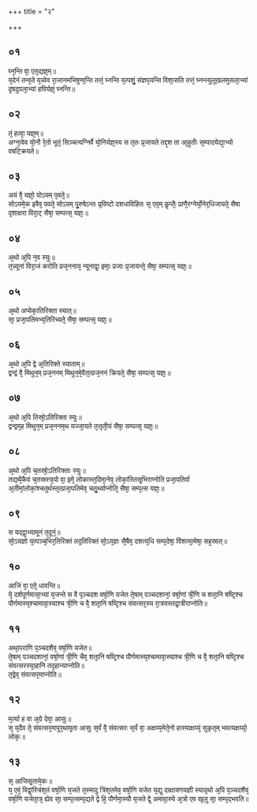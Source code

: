+++
title = "२"

+++
## ०१
घ्न᳘न्ति वा᳘ एत᳘द्यज्ञ᳘म्॥  
य᳘देनं तन्व᳘ते य᳘न्न्वेव रा᳘जानमभिषुण्व᳘न्ति तत्तं᳘ घ्नन्ति य᳘त्पशुं᳘ संज्ञप᳘यन्ति विशा᳘सति तत्तं᳘ घ्नन्त्युलूखलमुसला᳘भ्यां दृषदुपला᳘भ्यां हविर्यज्ञं᳘ घ्नन्ति॥  
## ०२
तं᳘ हत्वा᳘ यज्ञ᳘म्॥  
अग्ना᳘वेव यो᳘नौ रे᳘तो भूतं᳘ सिञ्चत्यग्निर्वै यो᳘निर्यज्ञ᳘स्य स त᳘तः प्र᳘जायते तद्द᳘श ता आ᳘हुतीः स᳘म्पादयेद्या᳘भ्यो वषट्क्रियते॥  
## ०३
अयं वै᳘ यज्ञो᳘ योऽयम् प᳘वते᳘॥  
सोऽयमे᳘क इवैव᳘ पवते᳘ सोऽयम् पु᳘रुषेऽन्तः प्र᳘विष्टो दशधाविहितः स᳘ एव᳘म् कॢप्तैः᳘ प्राणै᳘रग्नेर्यो᳘नेर᳘धिजायते᳘ सैषा द᳘शाक्षरा विरा᳘ट् सैषा᳘ सम्पत्स᳘ यज्ञः᳘॥  
## ०४
अ᳘थो अ᳘पि न᳘व स्युः॥  
त᳘न्न्यूनां विरा᳘जं करोति प्रज᳘ननाय᳘ न्यूनाद्वा᳘ इमाः᳘ प्रजाः प्र᳘जायन्ते᳘ सैषा᳘ सम्पत्स᳘ यज्ञः᳘॥  
## ०५
अ᳘थो अप्येका᳘तिरिक्ता स्यात्॥  
सा᳘ प्रजा᳘पतिमभ्य᳘तिरिच्यते᳘ सैषा᳘ सम्पत्स᳘ यज्ञः᳘॥  
## ०६
अ᳘थो अ᳘पि द्वे अ᳘तिरिक्ते स्याताम्॥  
द्वन्द्वं वै᳘ मिथुन᳘म् प्रज᳘ननम् मिथुन᳘मे᳘वैत᳘त्प्रज᳘ननं क्रियते᳘ सैषा᳘ सम्पत्स᳘ यज्ञः᳘॥  
## ०७
अ᳘थो अ᳘पि तिस्रो᳘ऽतिरिक्ता स्युः॥  
द्वन्द्वम᳘ह मिथुन᳘म् प्रज᳘ननम᳘थ यज्जा᳘यते त᳘त्तृती᳘यं सैषा᳘ सम्पत्स᳘ यज्ञः᳘॥  
## ०८
अ᳘थो अ᳘पि च᳘तस्रो᳘ऽतिरिक्ताः स्युः॥  
तद्यथै᳘कैवं च᳘तस्रस्त्र᳘यो वा᳘ इमे᳘ लोकास्त᳘दिमा᳘नेव᳘ लोकां᳘स्तिसृ᳘भिराप्नोति प्रजा᳘पतिर्वा अ᳘तीमां᳘लोकां᳘श्चतुर्थस्त᳘त्प्रजा᳘पतिमेव᳘ चतु᳘र्थ्याप्नोति᳘ सैषा᳘ सम्प᳘त्स यज्ञः᳘॥  
## ०९
स यद्द्वा᳘भ्यामूनं त᳘दूनं᳘॥  
सो᳘ऽयज्ञो य᳘त्पञ्च᳘भिर᳘तिरिक्तं तद᳘तिरिक्तं सो᳘ऽय᳘ज्ञः सै᳘षैव᳘ दशत्य᳘धि सम्प᳘देषा᳘ विंशत्या᳘मेषा᳘ सह᳘स्रात्॥  
## १०
आजिं वा᳘ एते᳘ धावन्ति॥  
ये᳘ दर्शपूर्णमासा᳘भ्यां य᳘जन्ते स वै प᳘ञ्चदश वर्षा᳘णि यजेत ते᳘षाम् पञ्चदशानां᳘ वर्षा᳘णां त्री᳘णि च शता᳘नि षष्टि᳘श्च पौर्णमास्य᳘श्चामावा᳘स्याश्च त्री᳘णि च वै᳘ शता᳘नि षष्टि᳘श्च संवत्सर᳘स्य रा᳘त्रयस्तद्रा᳘त्रीराप्नोति॥  
## ११
अथा᳘पराणि प᳘ञ्चदशैव᳘ वर्षा᳘णि यजेत॥  
ते᳘षाम् पञ्चदशानां᳘ वर्षा᳘णां त्री᳘णि चैव᳘ शता᳘नि षष्टि᳘श्च पौर्णमास्य᳘श्चामावा᳘स्याश्च त्री᳘णि च वै᳘ शता᳘नि षष्टि᳘श्च संवत्सरस्या᳘हानि तद᳘हान्याप्नोति॥  
त᳘द्वेव᳘ संवत्सर᳘माप्नोति॥  
## १२
म᳘र्त्या ह वा अ᳘ग्रे देवा᳘ आसुः॥  
स᳘ य᳘दैव ते᳘ संवत्सर᳘मापुर᳘थामृ᳘ता आसुः स᳘र्वं वै᳘ संवत्सरः स᳘र्वं वा᳘ अक्षय्य᳘मेते᳘नो हास्याक्षय्यं᳘ सुकृत᳘म् भवत्यक्षय्यो᳘ लोकः᳘॥  
## १३
स᳘ आजिसृ᳘तामे᳘कः॥  
य᳘ एवं᳘ विद्वां᳘स्त्रिंश᳘तं वर्षा᳘णि य᳘जते त᳘स्मादु त्रिंश᳘तमेव᳘ वर्षा᳘णि यजेत य᳘द्यु दाक्षायणयज्ञी स्याद᳘थो अ᳘पि प᳘ञ्चदशैव᳘ वर्षा᳘णि यजेता᳘त्र᳘ ह्येव सा᳘ सम्प᳘त्सम्प᳘द्यते द्वे हि᳘ पौर्णमा᳘स्यौ य᳘जते द्वे᳘ अमावा᳘स्ये अ᳘त्रो एव ख᳘लु सा᳘ सम्प᳘द्भवति॥  